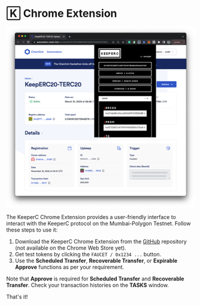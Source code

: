 # 🄺 Chrome Extension

![extension](./images/2.png)

The KeeperC Chrome Extension provides a user-friendly interface to interact with the KeeperC protocol on the Mumbai-Polygon Testnet. Follow these steps to use it:

1. Download the KeeperC Chrome Extension from the [GitHub](https://github.com/KeepERC20/KeepERC20-frontend/tree/extension) repository (not available on the Chrome Web Store yet).
2. Get test tokens by clicking the `FAUCET / 0x1234 ...` button.
3. Use the **Scheduled Transfer**, **Recoverable Transfer**, or **Expirable Approve** functions as per your requirement.

Note that **Approve** is required for **Scheduled Transfer** and **Recoverable Transfer**.
Check your transaction histories on the **TASKS** window.

That's it!
